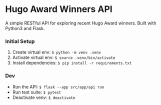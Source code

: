 # Hugo Award Winners API
A simple RESTful API for exploring recent Hugo Award winners. Built with Python3 and Flask.

### Initial Setup
1. Create virtual env: `$ python -m venv .venv`
2. Activate virtual env: `$ source .venv/bin/activate`
3. Install dependencies: `$ pip install -r requirements.txt`

### Dev
* Run the API: `$ flask --app src/app/api run`
* Run test suite: `$ pytest`
* Deactivate venv: `$ deactivate`